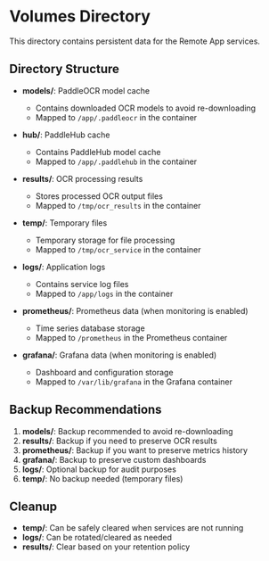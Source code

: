# Volumes Directory

This directory contains persistent data for the Remote App services.

## Directory Structure

- **models/**: PaddleOCR model cache
  - Contains downloaded OCR models to avoid re-downloading
  - Mapped to `/app/.paddleocr` in the container

- **hub/**: PaddleHub cache
  - Contains PaddleHub model cache
  - Mapped to `/app/.paddlehub` in the container

- **results/**: OCR processing results
  - Stores processed OCR output files
  - Mapped to `/tmp/ocr_results` in the container

- **temp/**: Temporary files
  - Temporary storage for file processing
  - Mapped to `/tmp/ocr_service` in the container

- **logs/**: Application logs
  - Contains service log files
  - Mapped to `/app/logs` in the container

- **prometheus/**: Prometheus data (when monitoring is enabled)
  - Time series database storage
  - Mapped to `/prometheus` in the Prometheus container

- **grafana/**: Grafana data (when monitoring is enabled)
  - Dashboard and configuration storage
  - Mapped to `/var/lib/grafana` in the Grafana container

## Backup Recommendations

1. **models/**: Backup recommended to avoid re-downloading
2. **results/**: Backup if you need to preserve OCR results
3. **prometheus/**: Backup if you want to preserve metrics history
4. **grafana/**: Backup to preserve custom dashboards
5. **logs/**: Optional backup for audit purposes
6. **temp/**: No backup needed (temporary files)

## Cleanup

- **temp/**: Can be safely cleared when services are not running
- **logs/**: Can be rotated/cleared as needed
- **results/**: Clear based on your retention policy